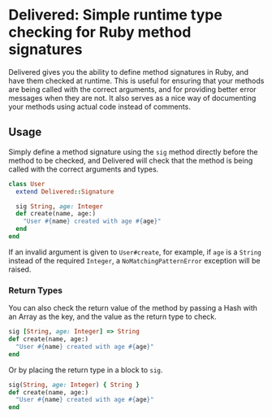 # Delivered: Simple runtime type checking for Ruby method signatures

Delivered gives you the ability to define method signatures in Ruby, and have them checked at
runtime. This is useful for ensuring that your methods are being called with the correct arguments,
and for providing better error messages when they are not. It also serves as a nice way of
documenting your methods using actual code instead of comments.

## Usage

Simply define a method signature using the `sig` method directly before the method to be checked,
and Delivered will check that the method is being called with the correct arguments and types.

```ruby
class User
  extend Delivered::Signature

  sig String, age: Integer
  def create(name, age:)
    "User #{name} created with age #{age}"
  end
end
```

If an invalid argument is given to `User#create`, for example, if `age` is a `String` instead of
the required `Integer`, a `NoMatchingPatternError` exception will be raised.

### Return Types

You can also check the return value of the method by passing a Hash with an Array as the key, and
the value as the return type to check.

```ruby
sig [String, age: Integer] => String
def create(name, age:)
  "User #{name} created with age #{age}"
end
```

Or by placing the return type in a block to `sig`.

```ruby
sig(String, age: Integer) { String }
def create(name, age:)
  "User #{name} created with age #{age}"
end
```
